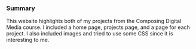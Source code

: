 ### Summary
This website highlights both of my projects from the Composing Digital Media course. I included a home page, projects page, and a page for each project. I also included images and tried to use some CSS since it is interesting to me. 
